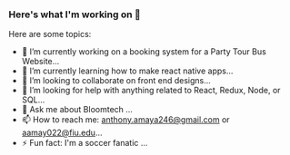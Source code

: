 ### Here's what I'm working on 👋

Here are some topics:

- 🔭 I’m currently working on a booking system for a Party Tour Bus Website...
- 🌱 I’m currently learning how to make react native apps...
- 👯 I’m looking to collaborate on front end designs...
- 🤔 I’m looking for help with anything related to React, Redux, Node, or SQL...
- 💬 Ask me about Bloomtech ...
- 📫 How to reach me: anthony.amaya246@gmail.com or aamay022@fiu.edu...
- ⚡ Fun fact: I'm a soccer fanatic ...

